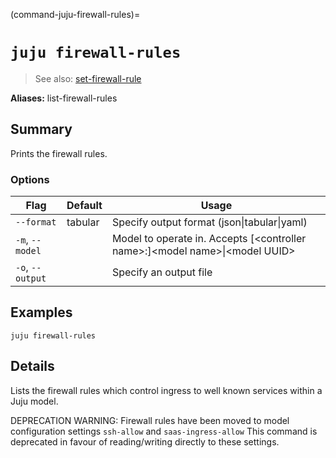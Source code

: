 (command-juju-firewall-rules)=
# `juju firewall-rules`
> See also: [set-firewall-rule](#set-firewall-rule)

**Aliases:** list-firewall-rules

## Summary
Prints the firewall rules.

### Options
| Flag | Default | Usage |
| --- | --- | --- |
| `--format` | tabular | Specify output format (json&#x7c;tabular&#x7c;yaml) |
| `-m`, `--model` |  | Model to operate in. Accepts [&lt;controller name&gt;:]&lt;model name&gt;&#x7c;&lt;model UUID&gt; |
| `-o`, `--output` |  | Specify an output file |

## Examples

    juju firewall-rules



## Details

Lists the firewall rules which control ingress to well known services
within a Juju model.

DEPRECATION WARNING: 
Firewall rules have been moved to model configuration settings `ssh-allow` and
`saas-ingress-allow` This command is deprecated in favour of
reading/writing directly to these settings.
